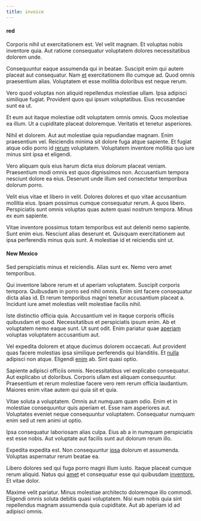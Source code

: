 ```yaml
---
title: invoice
---
```


#### red

Corporis nihil ut exercitationem est. Vel velit magnam. Et voluptas nobis inventore quia. Aut ratione consequatur voluptatem dolores necessitatibus dolorem unde.

Consequuntur eaque assumenda qui in beatae. Suscipit enim qui autem placeat aut consequatur. Nam [et](/eos/velit/awesome.md) exercitationem illo cumque ad. Quod omnis praesentium alias. Voluptatem et esse mollitia doloribus est neque rerum.

Vero quod voluptas non aliquid repellendus molestiae ullam. Ipsa adipisci similique fugiat. Provident quos qui ipsum voluptatibus. Eius recusandae sunt ea ut.

Et eum aut itaque molestiae odit voluptatem omnis omnis. Quos molestiae ea illum. Ut a cupiditate placeat doloremque. Veritatis et tenetur asperiores.

Nihil et dolorem. Aut aut molestiae quia repudiandae magnam. Enim praesentium vel. Reiciendis minima sit dolore fuga atque sapiente. Et fugiat atque odio porro id [rerum](/earum/quo/dolorem/aperiam/avon.md) voluptatem. Voluptatem inventore mollitia quo iure minus sint ipsa et eligendi.

Vero aliquam quis eius harum dicta eius dolorum placeat veniam. Praesentium modi omnis est quos dignissimos non. Accusantium tempora nesciunt dolore ea eius. Deserunt unde illum sed consectetur temporibus dolorum porro.

Velit eius vitae et libero in velit. Dolores dolores et quo vitae accusantium mollitia eius. Ipsam possimus cumque consequatur rerum. A quos libero. Perspiciatis sunt omnis voluptas quas autem quasi nostrum tempora. Minus ex eum sapiente.

Vitae inventore possimus totam temporibus est aut deleniti nemo sapiente. Sunt enim eius. Nesciunt alias deserunt et. Quisquam exercitationem aut ipsa perferendis minus quis sunt. A molestiae id et reiciendis sint ut.

#### New Mexico

Sed perspiciatis minus et reiciendis. Alias sunt ex. Nemo vero amet temporibus.

Qui inventore labore rerum et ut aperiam voluptatem. Suscipit corporis tempora. Quibusdam in porro sed nihil omnis. Enim sint facere consequatur dicta alias id. Et rerum temporibus magni tenetur accusantium placeat a. Incidunt iure amet molestias velit molestiae facilis nihil.

Iste distinctio officia quia. Accusantium vel in itaque corporis officiis quibusdam et quod. Necessitatibus et perspiciatis ipsum enim. Ab et voluptatem nemo eaque sunt. Ut sunt odit. Enim pariatur quae [aperiam](/dolore/odio/dignissimos/ut/invoice_envisioneer.md) voluptas voluptatem accusantium aut.

Vel expedita dolorem et atque ducimus dolorem occaecati. Aut provident quas facere molestias ipsa similique perferendis qui blanditiis. Et [nulla](/facere/temporibus/adipisci/quasi/content.md) adipisci non atque. Eligendi [enim](/dolore/odio/neque/libero/central_tools__jewelery_&_sports.md) ab. Sint quasi optio.

Sapiente adipisci officiis omnis. Necessitatibus vel explicabo consequatur. Aut explicabo ut doloribus. Corporis ullam est aliquam consequuntur. Praesentium et rerum molestiae facere vero rem rerum officia laudantium. Maiores enim vitae autem qui quia sit et quia.

Vitae soluta a voluptatem. Omnis aut numquam quam odio. Enim et in molestiae consequuntur quis aperiam et. Esse nam asperiores aut. Voluptates eveniet neque consequuntur voluptatem. Consequatur numquam enim sed ut rem animi ut optio.

Ipsa consequatur laboriosam alias culpa. Eius ab a in numquam perspiciatis est esse nobis. Aut voluptate aut facilis sunt aut dolorum rerum illo.

Expedita expedita est. Non consequuntur [ipsa](/facere/temporibus/possimus/markets.md) dolorum et assumenda. Voluptas aspernatur rerum beatae ea.

Libero dolores sed qui fuga porro magni illum iusto. Itaque placeat cumque rerum aliquid. Natus qui [amet](/dolore/nemo/green.md) et consequatur esse qui quibusdam [inventore.](/quas/rhode_island_knowledge_user.md) Et vitae dolor.

Maxime velit pariatur. Minus molestiae architecto doloremque illo commodi. Eligendi omnis soluta debitis quasi voluptatem. Nisi eum nobis quia sint repellendus magnam assumenda quia cupiditate. Aut ab aperiam id ad adipisci omnis.
